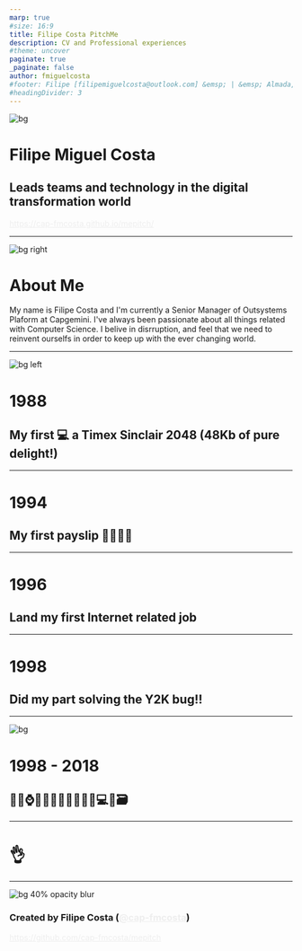 ```yaml
---
marp: true
#size: 16:9
title: Filipe Costa PitchMe
description: CV and Professional experiences
#theme: uncover
paginate: true
_paginate: false
author: fmiguelcosta
#footer: Filipe [filipemiguelcosta@outlook.com] &emsp; | &emsp; Almada, August 2022
#headingDivider: 3
---
```


![bg](./assets/gradient.jpg)

# <!--fit--> Filipe Miguel Costa
## Leads teams and technology in the digital transformation world
https://cap-fmcosta.github.io/mepitch/

<style scoped>a { color: #eee; }</style>

<!-- This is presenter note. You can write down notes through HTML comment. -->

---

![bg right](https://picsum.photos/720?image=3)
<!--![bg right 20%](#)-->
# <!--fit-->About Me

My name is Filipe Costa and I'm currently a Senior Manager of Outsystems Plaform at Capgemini. I've always been passionate about all things related with Computer Science. I belive in disrruption, and feel that we need to reinvent ourselfs in order to keep up with the ever changing world.

---

![bg left](https://upload.wikimedia.org/wikipedia/commons/thumb/c/ca/Timex_Computer_2048_%28Thomas_Cont%C3%A9%29_%28white_bg_and_retouch%29.jpg/1920px-Timex_Computer_2048_%28Thomas_Cont%C3%A9%29_%28white_bg_and_retouch%29.jpg)

# <!--fit--> 1988
## My first :computer: a Timex Sinclair 2048 (48Kb of pure delight!)

---

# <!--fit--> 1994
## My first payslip :man_office_worker::briefcase::dollar:

---

# <!--fit--> 1996
## Land my first Internet related job

---

# <!--fit--> 1998
## Did my part solving the Y2K bug!!

---

![bg](:car:)
# <!--fit--> 1998 - 2018
## <!--fit-->🏃😩⌚😓😪📳😣🏃‍♀️🥵📩💻📧🗃

---

# <!--fit-->:ok_hand:

---

![bg 40% opacity blur](https://avatars.githubusercontent.com/u/108762875?s=400&v=4)


### Created by Filipe Costa ([@cap-fmcosta](https://github.com/cap-fmcosta))

https://github.com/cap-fmcosta/mepitch
